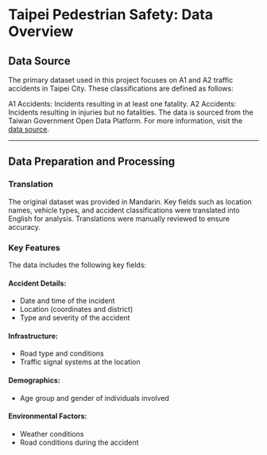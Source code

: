 # Taipei Pedestrian Safety: Data Overview
## Data Source
The primary dataset used in this project focuses on A1 and A2 traffic accidents in Taipei City. These classifications are defined as follows:

A1 Accidents: Incidents resulting in at least one fatality.
A2 Accidents: Incidents resulting in injuries but no fatalities.
The data is sourced from the Taiwan Government Open Data Platform. For more information, visit the [data source](https://data.gov.tw/en/datasets/130110).

---

## Data Preparation and Processing
### Translation
The original dataset was provided in Mandarin.
Key fields such as location names, vehicle types, and accident classifications were translated into English for analysis.
Translations were manually reviewed to ensure accuracy.

### Key Features
The data includes the following key fields:

#### Accident Details:
- Date and time of the incident
- Location (coordinates and district)
- Type and severity of the accident
#### Infrastructure:
- Road type and conditions
- Traffic signal systems at the location
#### Demographics:
- Age group and gender of individuals involved
#### Environmental Factors:
- Weather conditions
- Road conditions during the accident
